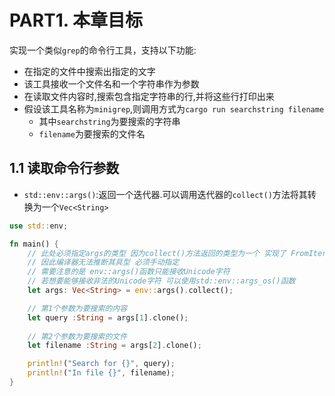 # PART1. 本章目标

实现一个类似`grep`的命令行工具，支持以下功能:

- 在指定的文件中搜索出指定的文字
- 该工具接收一个文件名和一个字符串作为参数
- 在读取文件内容时,搜索包含指定字符串的行,并将这些行打印出来
- 假设该工具名称为`minigrep`,则调用方式为`cargo run searchstring filename`
  - 其中`searchstring`为要搜索的字符串
  - `filename`为要搜索的文件名

## 1.1 读取命令行参数

- `std::env::args()`:返回一个迭代器.可以调用迭代器的`collect()`方法将其转换为一个`Vec<String>`

```rust
use std::env;

fn main() {
    // 此处必须指定args的类型 因为collect()方法返回的类型为一个 实现了 FromIterator trait 的泛型
    // 因此编译器无法推断其具型 必须手动指定
    // 需要注意的是 env::args()函数只能接收Unicode字符
    // 若想要能够接收非法的Unicode字符 可以使用std::env::args_os()函数
    let args: Vec<String> = env::args().collect();

    // 第1个参数为要搜索的内容
    let query :String = args[1].clone();
    
    // 第2个参数为要搜索的文件
    let filename :String = args[2].clone();

    println!("Search for {}", query);
    println!("In file {}", filename);
}
```

